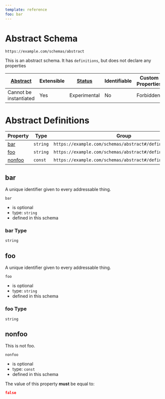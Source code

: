 ```yaml
---
template: reference
foo: bar
---
```


# Abstract Schema

```
https://example.com/schemas/abstract
```

This is an abstract schema. It has `definitions`, but does not declare any properties

| [Abstract](../abstract.md) | Extensible | [Status](../status.md) | Identifiable | Custom Properties | Additional Properties | Defined In                                   |
| -------------------------- | ---------- | ---------------------- | ------------ | ----------------- | --------------------- | -------------------------------------------- |
| Cannot be instantiated     | Yes        | Experimental           | No           | Forbidden         | Permitted             | [abstract.schema.json](https://github.com/adobe/jsonschema2md/blob/master/examples/schemas/abstract.schema.json) |

# Abstract Definitions

| Property          | Type     | Group                                                      |
| ----------------- | -------- | ---------------------------------------------------------- |
| [bar](#bar)       | `string` | `https://example.com/schemas/abstract#/definitions/second` |
| [foo](#foo)       | `string` | `https://example.com/schemas/abstract#/definitions/first`  |
| [nonfoo](#nonfoo) | `const`  | `https://example.com/schemas/abstract#/definitions/first`  |

## bar

A unique identifier given to every addressable thing.

`bar`

- is optional
- type: `string`
- defined in this schema

### bar Type

`string`

## foo

A unique identifier given to every addressable thing.

`foo`

- is optional
- type: `string`
- defined in this schema

### foo Type

`string`

## nonfoo

This is not foo.

`nonfoo`

- is optional
- type: `const`
- defined in this schema

The value of this property **must** be equal to:

```json
false
```
